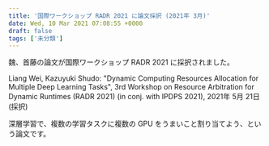 ```yaml
---
title: '国際ワークショップ RADR 2021 に論文採択 (2021年 3月)'
date: Wed, 10 Mar 2021 07:08:55 +0000
draft: false
tags: ['未分類']
---
```


魏、首藤の論文が国際ワークショップ RADR 2021 に採択されました。

Liang Wei, Kazuyuki Shudo: "Dynamic Computing Resources Allocation for Multiple Deep Learning Tasks", 3rd Workshop on Resource Arbitration for Dynamic Runtimes (RADR 2021) (in conj. with IPDPS 2021), 2021年 5月 21日 (採択)

深層学習で、複数の学習タスクに複数の GPU をうまいこと割り当てよう、という論文です。